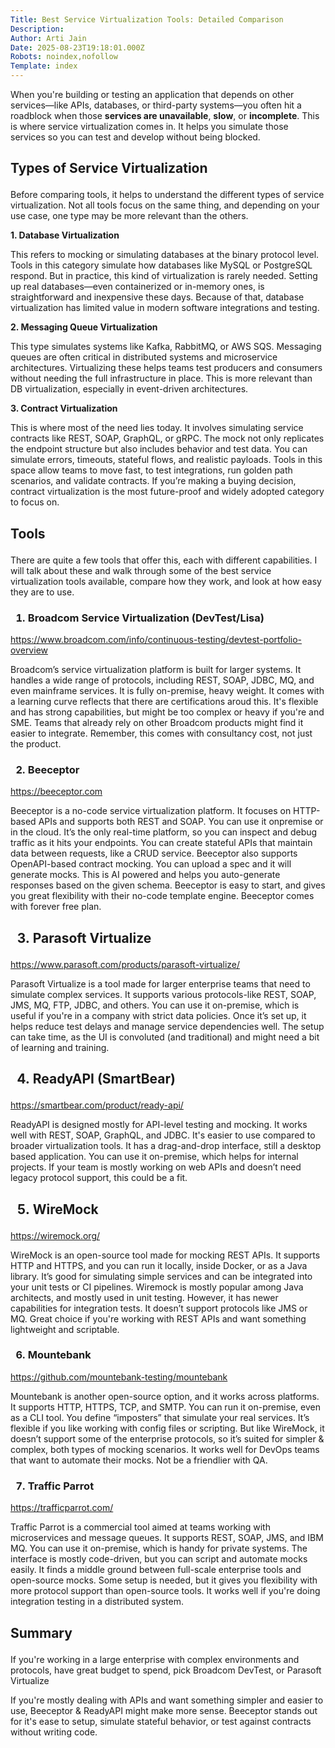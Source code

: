 ```yaml
---
Title: Best Service Virtualization Tools: Detailed Comparison
Description: 
Author: Arti Jain
Date: 2025-08-23T19:18:01.000Z
Robots: noindex,nofollow
Template: index
---
```

<p>When you're building or testing an application that depends on other services—like APIs, databases, or third-party systems—you often hit a roadblock when those <strong>services are unavailable</strong>, <strong>slow</strong>, or <strong>incomplete</strong>. This is where service virtualization comes in. It helps you simulate those services so you can test and develop without being blocked.</p>

<h2>
  
  
  Types of Service Virtualization
</h2>

<p>Before comparing tools, it helps to understand the different types of service virtualization. Not all tools focus on the same thing, and depending on your use case, one type may be more relevant than the others.</p>

<p><strong>1. Database Virtualization</strong></p>

<p>This refers to mocking or simulating databases at the binary protocol level. Tools in this category simulate how databases like MySQL or PostgreSQL respond. But in practice, this kind of virtualization is rarely needed. Setting up real databases—even containerized or in-memory ones, is straightforward and inexpensive these days. Because of that, database virtualization has limited value in modern software integrations and testing.</p>

<p><strong>2. Messaging Queue Virtualization</strong></p>

<p>This type simulates systems like Kafka, RabbitMQ, or AWS SQS. Messaging queues are often critical in distributed systems and microservice architectures. Virtualizing these helps teams test producers and consumers without needing the full infrastructure in place. This is more relevant than DB virtualization, especially in event-driven architectures.</p>

<p><strong>3. Contract Virtualization</strong></p>

<p>This is where most of the need lies today. It involves simulating service contracts like REST, SOAP, GraphQL, or gRPC. The mock not only replicates the endpoint structure but also includes behavior and test data. You can simulate errors, timeouts, stateful flows, and realistic payloads. Tools in this space allow teams to move fast, to test integrations, run golden path scenarios, and validate contracts. If you’re making a buying decision, contract virtualization is the most future-proof and widely adopted category to focus on.</p>

<h2>
  
  
  Tools
</h2>

<p>There are quite a few tools that offer this, each with different capabilities. I will talk about these and walk through some of the best service virtualization tools available, compare how they work, and look at how easy they are to use.</p>

<h3>
  
  
  1. Broadcom Service Virtualization (DevTest/Lisa)
</h3>

<p><a href="https://www.broadcom.com/info/continuous-testing/devtest-portfolio-overview" rel="noopener noreferrer">https://www.broadcom.com/info/continuous-testing/devtest-portfolio-overview</a></p>

<p>Broadcom’s service virtualization platform is built for larger systems. It handles a wide range of protocols, including REST, SOAP, JDBC, MQ, and even mainframe services. It is fully on-premise, heavy weight. It comes with a learning curve reflects that there are certifications aroud this. It's flexible and has strong capabilities, but might be too complex or heavy if you're and SME. Teams that already rely on other Broadcom products might find it easier to integrate. Remember, this comes with consultancy cost, not just the product.</p>

<h3>
  
  
  2. Beeceptor
</h3>

<p><a href="https://beeceptor.com" rel="noopener noreferrer">https://beeceptor.com</a></p>

<p>Beeceptor is a no-code service virtualization platform. It focuses on HTTP-based APIs and supports both REST and SOAP. You can use it onpremise or in the cloud. It’s the only real-time platform, so you can inspect and debug traffic as it hits your endpoints. You can create stateful APIs that maintain data between requests, like a CRUD service. Beeceptor also supports OpenAPI-based contract mocking. You can upload a spec and it will generate mocks. This is AI powered and helps you auto-generate responses based on the given schema. Beeceptor is easy to start, and gives you great flexibility with their no-code template engine. Beeceptor comes with forever free plan.</p>

<h2>
  
  
  3. Parasoft Virtualize
</h2>

<p><a href="https://www.parasoft.com/products/parasoft-virtualize/" rel="noopener noreferrer">https://www.parasoft.com/products/parasoft-virtualize/</a></p>

<p>Parasoft Virtualize is a tool made for larger enterprise teams that need to simulate complex services. It supports various protocols-like REST, SOAP, JMS, MQ, FTP, JDBC, and others. You can use it on-premise, which is useful if you're in a company with strict data policies. Once it’s set up, it helps reduce test delays and manage service dependencies well. The setup can take time, as the UI is convoluted (and traditional) and might need a bit of learning and training.</p>

<h2>
  
  
  4. ReadyAPI (SmartBear)
</h2>

<p><a href="https://smartbear.com/product/ready-api/" rel="noopener noreferrer">https://smartbear.com/product/ready-api/</a></p>

<p>ReadyAPI is designed mostly for API-level testing and mocking. It works well with REST, SOAP, GraphQL, and JDBC. It's easier to use compared to broader virtualization tools. It has a drag-and-drop interface, still a desktop based application. You can use it on-premise, which helps for internal projects. If your team is mostly working on web APIs and doesn’t need legacy protocol support, this could be a fit.</p>

<h2>
  
  
  5. WireMock
</h2>

<p><a href="https://wiremock.org/" rel="noopener noreferrer">https://wiremock.org/</a></p>

<p>WireMock is an open-source tool made for mocking REST APIs. It supports HTTP and HTTPS, and you can run it locally, inside Docker, or as a Java library. It’s good for simulating simple services and can be integrated into your unit tests or CI pipelines. Wiremock is mostly popular among Java architects, and mostly used in unit testing. However, it has newer capabilities for integration tests. It doesn’t support protocols like JMS or MQ. Great choice if you're working with REST APIs and want something lightweight and scriptable.</p>

<h3>
  
  
  6. Mountebank
</h3>

<p><a href="https://github.com/mountebank-testing/mountebank" rel="noopener noreferrer">https://github.com/mountebank-testing/mountebank</a></p>

<p>Mountebank is another open-source option, and it works across platforms. It supports HTTP, HTTPS, TCP, and SMTP. You can run it on-premise, even as a CLI tool. You define “imposters” that simulate your real services. It’s flexible if you like working with config files or scripting. But like WireMock, it doesn’t support some of the enterprise protocols, so it’s suited for simpler &amp; complex, both types of mocking scenarios. It works well for DevOps teams that want to automate their mocks. Not be a friendlier with QA.</p>

<h3>
  
  
  7. Traffic Parrot
</h3>

<p><a href="https://trafficparrot.com/" rel="noopener noreferrer">https://trafficparrot.com/</a></p>

<p>Traffic Parrot is a commercial tool aimed at teams working with microservices and message queues. It supports REST, SOAP, JMS, and IBM MQ. You can use it on-premise, which is handy for private systems. The interface is mostly code-driven, but you can script and automate mocks easily. It finds a middle ground between full-scale enterprise tools and open-source mocks. Some setup is needed, but it gives you flexibility with more protocol support than open-source tools. It works well if you're doing integration testing in a distributed system.</p>

<h2>
  
  
  Summary
</h2>

<p>If you're working in a large enterprise with complex environments and protocols, have great budget to spend, pick Broadcom DevTest, or Parasoft Virtualize</p>

<p>If you're mostly dealing with APIs and want something simpler and easier to use, Beeceptor &amp; ReadyAPI might make more sense. Beeceptor stands out for it's ease to setup, simulate stateful behavior, or test against contracts without writing code.</p>


